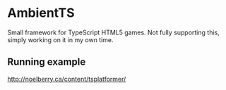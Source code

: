 AmbientTS
=========

Small framework for TypeScript HTML5 games.
Not fully supporting this, simply working on it in my own time.

## Running example

http://noelberry.ca/content/tsplatformer/